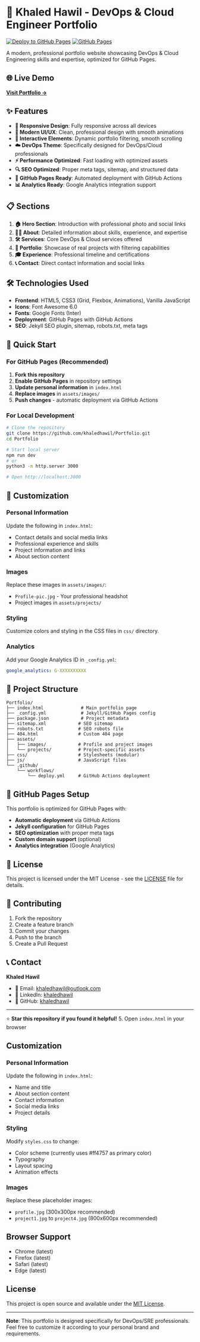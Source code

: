 # 🚀 Khaled Hawil - DevOps & Cloud Engineer Portfolio

[![Deploy to GitHub Pages](https://github.com/khaledhawil/Portfolio/actions/workflows/deploy.yml/badge.svg)](https://github.com/khaledhawil/Portfolio/actions/workflows/deploy.yml)
[![GitHub Pages](https://img.shields.io/badge/GitHub%20Pages-Live-brightgreen)](https://khaledhawil.github.io/Portfolio)

A modern, professional portfolio website showcasing DevOps & Cloud Engineering skills and expertise, optimized for GitHub Pages.

## 🌐 Live Demo

**[Visit Portfolio →](https://khaledhawil.github.io/Portfolio)**

## ✨ Features

- **📱 Responsive Design**: Fully responsive across all devices
- **🎨 Modern UI/UX**: Clean, professional design with smooth animations  
- **🔄 Interactive Elements**: Dynamic portfolio filtering, smooth scrolling
- **☁️ DevOps Theme**: Specifically designed for DevOps/Cloud professionals
- **⚡ Performance Optimized**: Fast loading with optimized assets
- **🔍 SEO Optimized**: Proper meta tags, sitemap, and structured data
- **🚀 GitHub Pages Ready**: Automated deployment with GitHub Actions
- **📊 Analytics Ready**: Google Analytics integration support

## 📋 Sections

1. **🏠 Hero Section**: Introduction with professional photo and social links
2. **👨‍💻 About**: Detailed information about skills, experience, and expertise  
3. **🛠️ Services**: Core DevOps & Cloud services offered
4. **💼 Portfolio**: Showcase of real projects with filtering capabilities
5. **🎓 Experience**: Professional timeline and certifications
6. **📞 Contact**: Direct contact information and social links

## 🛠️ Technologies Used

- **Frontend**: HTML5, CSS3 (Grid, Flexbox, Animations), Vanilla JavaScript
- **Icons**: Font Awesome 6.0
- **Fonts**: Google Fonts (Inter)
- **Deployment**: GitHub Pages with GitHub Actions
- **SEO**: Jekyll SEO plugin, sitemap, robots.txt, meta tags

## 🚀 Quick Start

### For GitHub Pages (Recommended)

1. **Fork this repository**
2. **Enable GitHub Pages** in repository settings
3. **Update personal information** in `index.html`
4. **Replace images** in `assets/images/`
5. **Push changes** - automatic deployment via GitHub Actions

### For Local Development

```bash
# Clone the repository
git clone https://github.com/khaledhawil/Portfolio.git
cd Portfolio

# Start local server
npm run dev
# or
python3 -m http.server 3000

# Open http://localhost:3000
```

## 📝 Customization

### Personal Information
Update the following in `index.html`:
- Contact details and social media links
- Professional experience and skills
- Project information and links
- About section content

### Images
Replace these images in `assets/images/`:
- `Profile-pic.jpg` - Your professional headshot
- Project images in `assets/projects/`

### Styling
Customize colors and styling in the CSS files in `css/` directory.

### Analytics
Add your Google Analytics ID in `_config.yml`:
```yaml
google_analytics: G-XXXXXXXXXX
```

## 📁 Project Structure

```
Portfolio/
├── index.html              # Main portfolio page
├── _config.yml             # Jekyll/GitHub Pages config
├── package.json            # Project metadata
├── sitemap.xml            # SEO sitemap
├── robots.txt             # SEO robots file
├── 404.html               # Custom 404 page
├── assets/
│   ├── images/            # Profile and project images
│   └── projects/          # Project-specific assets
├── css/                   # Stylesheets (modular)
├── js/                    # JavaScript files
└── .github/
    └── workflows/
        └── deploy.yml     # GitHub Actions deployment
```

## 🔧 GitHub Pages Setup

This portfolio is optimized for GitHub Pages with:

- **Automatic deployment** via GitHub Actions
- **Jekyll configuration** for GitHub Pages
- **SEO optimization** with proper meta tags
- **Custom domain support** (optional)
- **Analytics integration** (Google Analytics)

## 📄 License

This project is licensed under the MIT License - see the [LICENSE](LICENSE) file for details.

## 🤝 Contributing

1. Fork the repository
2. Create a feature branch
3. Commit your changes
4. Push to the branch
5. Create a Pull Request

## 📞 Contact

**Khaled Hawil**
- 📧 Email: khaledhawil@outlook.com
- 💼 LinkedIn: [khaledhawil](https://linkedin.com/in/khaledhawil)
- 🐙 GitHub: [khaledhawil](https://github.com/khaledhawil)

---

⭐ **Star this repository if you found it helpful!**
5. Open `index.html` in your browser

## Customization

### Personal Information
Update the following in `index.html`:
- Name and title
- About section content
- Contact information
- Social media links
- Project details

### Styling
Modify `styles.css` to change:
- Color scheme (currently uses #ff4757 as primary color)
- Typography
- Layout spacing
- Animation effects

### Images
Replace these placeholder images:
- `profile.jpg` (300x300px recommended)
- `project1.jpg` to `project4.jpg` (800x600px recommended)

## Browser Support

- Chrome (latest)
- Firefox (latest)
- Safari (latest)
- Edge (latest)

## License

This project is open source and available under the [MIT License](LICENSE).

---

**Note**: This portfolio is designed specifically for DevOps/SRE professionals. Feel free to customize it according to your personal brand and requirements.
